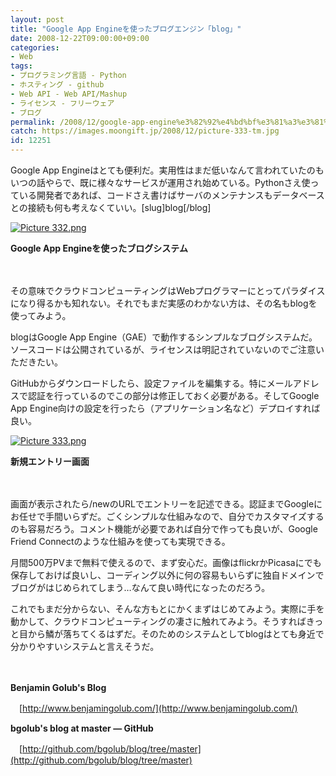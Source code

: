 ```yaml
---
layout: post
title: "Google App Engineを使ったブログエンジン「blog」"
date: 2008-12-22T09:00:00+09:00
categories:
- Web
tags: 
- プログラミング言語 - Python
- ホスティング - github
- Web API - Web API/Mashup
- ライセンス - フリーウェア
- ブログ
permalink: /2008/12/google-app-engine%e3%82%92%e4%bd%bf%e3%81%a3%e3%81%9f%e3%83%96%e3%83%ad%e3%82%b0%e3%82%a8%e3%83%b3%e3%82%b8%e3%83%b3%e3%80%8cblog%e3%80%8d/
catch: https://images.moongift.jp/2008/12/picture-333-tm.jpg
id: 12251
---
```

Google App Engineはとても便利だ。実用性はまだ低いなんて言われていたのもいつの話やらで、既に様々なサービスが運用され始めている。Pythonさえ使っている開発者であれば、コードさえ書けばサーバのメンテナンスもデータベースとの接続も何も考えなくていい。[slug]blog[/blog]

  

[![Picture 332.png](https://images.moongift.jp/2008/12/picture-332-tm.jpg)](https://images.moongift.jp/2008/12/picture-332.png)  
  
**Google App Engineを使ったブログシステム**

  

　

  

その意味でクラウドコンピューティングはWebプログラマーにとってパラダイスになり得るかも知れない。それでもまだ実感のわかない方は、その名もblogを使ってみよう。

  

blogはGoogle App Engine（GAE）で動作するシンプルなブログシステムだ。ソースコードは公開されているが、ライセンスは明記されていないのでご注意いただきたい。

  
<!--more-->

GitHubからダウンロードしたら、設定ファイルを編集する。特にメールアドレスで認証を行っているのでこの部分は修正しておく必要がある。そしてGoogle App Engine向けの設定を行ったら（アプリケーション名など）デプロイすれば良い。

  

[![Picture 333.png](https://images.moongift.jp/2008/12/picture-333-tm.jpg)](https://images.moongift.jp/2008/12/picture-333.png)  
  
**新規エントリー画面**

  

　

  

画面が表示されたら/newのURLでエントリーを記述できる。認証までGoogleにお任せで手間いらずだ。ごくシンプルな仕組みなので、自分でカスタマイズするのも容易だろう。コメント機能が必要であれば自分で作っても良いが、Google Friend Connectのような仕組みを使っても実現できる。

  

月間500万PVまで無料で使えるので、まず安心だ。画像はflickrかPicasaにでも保存しておけば良いし、コーディング以外に何の容易もいらずに独自ドメインでブログがはじめられてしまう…なんて良い時代になったのだろう。

  

これでもまだ分からない、そんな方もとにかくまずはじめてみよう。実際に手を動かして、クラウドコンピューティングの凄さに触れてみよう。そうすればきっと目から鱗が落ちてくるはずだ。そのためのシステムとしてblogはとても身近で分かりやすいシステムと言えそうだ。

  

　

  

**Benjamin Golub's Blog**  
  
　[http://www.benjamingolub.com/](http://www.benjamingolub.com/)

  

**bgolub's blog at master — GitHub**  
  
　[http://github.com/bgolub/blog/tree/master](http://github.com/bgolub/blog/tree/master)

  
